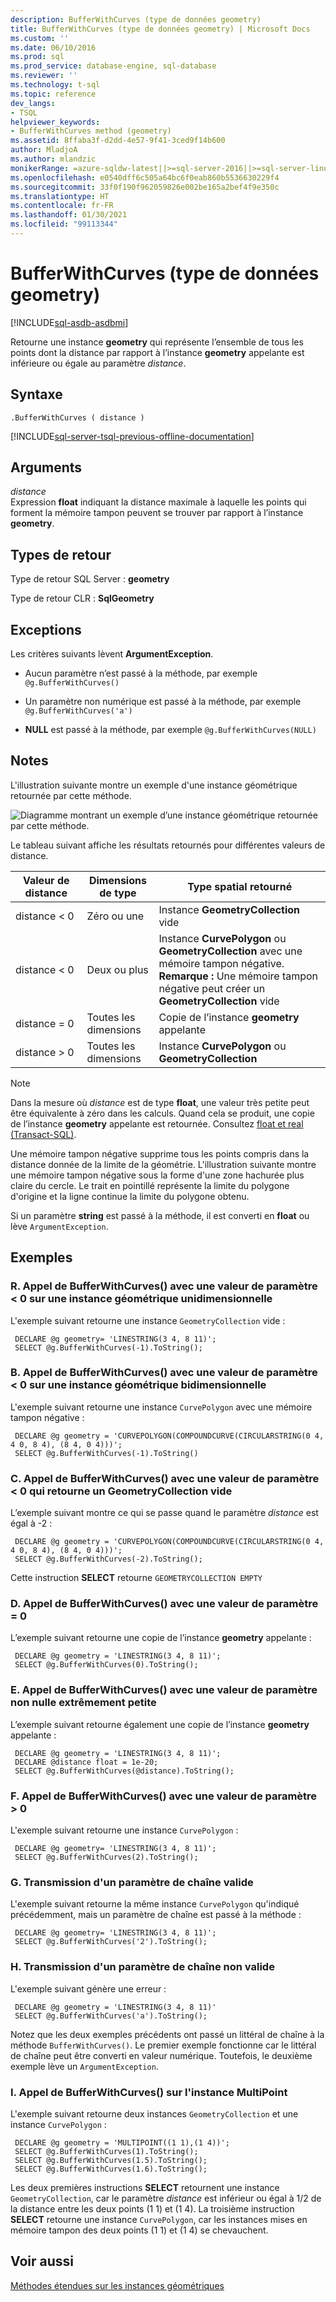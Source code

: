 ```yaml
---
description: BufferWithCurves (type de données geometry)
title: BufferWithCurves (type de données geometry) | Microsoft Docs
ms.custom: ''
ms.date: 06/10/2016
ms.prod: sql
ms.prod_service: database-engine, sql-database
ms.reviewer: ''
ms.technology: t-sql
ms.topic: reference
dev_langs:
- TSQL
helpviewer_keywords:
- BufferWithCurves method (geometry)
ms.assetid: 8ffaba3f-d2dd-4e57-9f41-3ced9f14b600
author: MladjoA
ms.author: mlandzic
monikerRange: =azure-sqldw-latest||>=sql-server-2016||>=sql-server-linux-2017||=azuresqldb-mi-current
ms.openlocfilehash: e0540dff6c505a64bc6f0eab860b5536630229f4
ms.sourcegitcommit: 33f0f190f962059826e002be165a2bef4f9e350c
ms.translationtype: HT
ms.contentlocale: fr-FR
ms.lasthandoff: 01/30/2021
ms.locfileid: "99113344"
---
```

# <a name="bufferwithcurves-geometry-data-type"></a>BufferWithCurves (type de données geometry)
[!INCLUDE[sql-asdb-asdbmi](../../includes/applies-to-version/sql-asdb-asdbmi.md)]

  Retourne une instance **geometry** qui représente l’ensemble de tous les points dont la distance par rapport à l’instance **geometry** appelante est inférieure ou égale au paramètre *distance*.  
  
## <a name="syntax"></a>Syntaxe  
  
```syntaxsql
.BufferWithCurves ( distance )  
```

[!INCLUDE[sql-server-tsql-previous-offline-documentation](../../includes/sql-server-tsql-previous-offline-documentation.md)]

## <a name="arguments"></a>Arguments  
 *distance*  
 Expression **float** indiquant la distance maximale à laquelle les points qui forment la mémoire tampon peuvent se trouver par rapport à l’instance **geometry**.  
  
## <a name="return-types"></a>Types de retour
Type de retour SQL Server : **geometry**  
  
 Type de retour CLR : **SqlGeometry**  
  
## <a name="exceptions"></a>Exceptions  
 Les critères suivants lèvent **ArgumentException**.  
  
-   Aucun paramètre n’est passé à la méthode, par exemple `@g.BufferWithCurves()`  
  
-   Un paramètre non numérique est passé à la méthode, par exemple `@g.BufferWithCurves('a')`  
  
-   **NULL** est passé à la méthode, par exemple `@g.BufferWithCurves(NULL)`  
  
## <a name="remarks"></a>Notes  
 L'illustration suivante montre un exemple d'une instance géométrique retournée par cette méthode.  
  
 ![Diagramme montrant un exemple d’une instance géométrique retournée par cette méthode.](../../t-sql/spatial-geometry/media/bufferedcurve.gif)
  
 Le tableau suivant affiche les résultats retournés pour différentes valeurs de distance.  
  
|Valeur de distance|Dimensions de type|Type spatial retourné|  
|--------------------|---------------------|---------------------------|  
|distance < 0|Zéro ou une|Instance **GeometryCollection** vide|  
|distance < 0|Deux ou plus|Instance **CurvePolygon** ou **GeometryCollection** avec une mémoire tampon négative. **Remarque :** Une mémoire tampon négative peut créer un **GeometryCollection** vide|  
|distance = 0|Toutes les dimensions|Copie de l’instance **geometry** appelante|  
|distance > 0|Toutes les dimensions|Instance **CurvePolygon** ou **GeometryCollection**|  
  
> [!NOTE]  
>  Dans la mesure où *distance* est de type **float**, une valeur très petite peut être équivalente à zéro dans les calculs. Quand cela se produit, une copie de l’instance **geometry** appelante est retournée. Consultez [float et real &#40;Transact-SQL&#41;](../../t-sql/data-types/float-and-real-transact-sql.md).  
  
 Une mémoire tampon négative supprime tous les points compris dans la distance donnée de la limite de la géométrie. L'illustration suivante montre une mémoire tampon négative sous la forme d'une zone hachurée plus claire du cercle. Le trait en pointillé représente la limite du polygone d'origine et la ligne continue la limite du polygone obtenu.  
  
 Si un paramètre **string** est passé à la méthode, il est converti en **float** ou lève `ArgumentException`.  
  
## <a name="examples"></a>Exemples  
  
### <a name="a-calling-bufferwithcurves-with-a-parameter-value--0-on-one-dimensional-geometry-instance"></a>R. Appel de BufferWithCurves() avec une valeur de paramètre < 0 sur une instance géométrique unidimensionnelle  
 L'exemple suivant retourne une instance `GeometryCollection` vide :  
  
```
 DECLARE @g geometry= 'LINESTRING(3 4, 8 11)'; 
 SELECT @g.BufferWithCurves(-1).ToString(); 
 ```
  
### <a name="b-calling-bufferwithcurves-with-a-parameter-value--0-on-a-two-dimensional-geometry-instance"></a>B. Appel de BufferWithCurves() avec une valeur de paramètre < 0 sur une instance géométrique bidimensionnelle  
 L'exemple suivant retourne une instance `CurvePolygon` avec une mémoire tampon négative :  
  
```
 DECLARE @g geometry = 'CURVEPOLYGON(COMPOUNDCURVE(CIRCULARSTRING(0 4, 4 0, 8 4), (8 4, 0 4)))'; 
 SELECT @g.BufferWithCurves(-1).ToString()
 ```  
  
### <a name="c-calling-bufferwithcurves-with-a-parameter-value--0-that-returns-an-empty-geometrycollection"></a>C. Appel de BufferWithCurves() avec une valeur de paramètre < 0 qui retourne un GeometryCollection vide  
 L’exemple suivant montre ce qui se passe quand le paramètre *distance* est égal à -2 :  
  
```
 DECLARE @g geometry = 'CURVEPOLYGON(COMPOUNDCURVE(CIRCULARSTRING(0 4, 4 0, 8 4), (8 4, 0 4)))'; 
 SELECT @g.BufferWithCurves(-2).ToString();
 ```  
  
 Cette instruction **SELECT** retourne `GEOMETRYCOLLECTION EMPTY`  
  
### <a name="d-calling-bufferwithcurves-with-a-parameter-value--0"></a>D. Appel de BufferWithCurves() avec une valeur de paramètre = 0  
 L’exemple suivant retourne une copie de l’instance **geometry** appelante :  
  
```
 DECLARE @g geometry = 'LINESTRING(3 4, 8 11)'; 
 SELECT @g.BufferWithCurves(0).ToString();
 ```  
  
### <a name="e-calling-bufferwithcurves-with-a-non-zero-parameter-value-that-is-extremely-small"></a>E. Appel de BufferWithCurves() avec une valeur de paramètre non nulle extrêmement petite  
 L’exemple suivant retourne également une copie de l’instance **geometry** appelante :  
  
```
 DECLARE @g geometry = 'LINESTRING(3 4, 8 11)'; 
 DECLARE @distance float = 1e-20; 
 SELECT @g.BufferWithCurves(@distance).ToString();
 ```  
  
### <a name="f-calling-bufferwithcurves-with-a-parameter-value--0"></a>F. Appel de BufferWithCurves() avec une valeur de paramètre > 0  
 L'exemple suivant retourne une instance `CurvePolygon` :  
  
```
 DECLARE @g geometry= 'LINESTRING(3 4, 8 11)'; 
 SELECT @g.BufferWithCurves(2).ToString();
 ```  
  
### <a name="g-passing-a-valid-string-parameter"></a>G. Transmission d'un paramètre de chaîne valide  
 L'exemple suivant retourne la même instance `CurvePolygon` qu'indiqué précédemment, mais un paramètre de chaîne est passé à la méthode :  
  
```
 DECLARE @g geometry= 'LINESTRING(3 4, 8 11)'; 
 SELECT @g.BufferWithCurves('2').ToString();
 ```  
  
### <a name="h-passing-an-invalid-string-parameter"></a>H. Transmission d'un paramètre de chaîne non valide  
 L'exemple suivant génère une erreur :  
  
```
 DECLARE @g geometry = 'LINESTRING(3 4, 8 11)' 
 SELECT @g.BufferWithCurves('a').ToString();
 ```  
  
 Notez que les deux exemples précédents ont passé un littéral de chaîne à la méthode `BufferWithCurves()`. Le premier exemple fonctionne car le littéral de chaîne peut être converti en valeur numérique. Toutefois, le deuxième exemple lève un `ArgumentException`.  
  
### <a name="i-calling-bufferwithcurves-on-multipoint-instance"></a>I. Appel de BufferWithCurves() sur l'instance MultiPoint  
 L'exemple suivant retourne deux instances `GeometryCollection` et une instance `CurvePolygon` :  
  
```
 DECLARE @g geometry = 'MULTIPOINT((1 1),(1 4))'; 
 SELECT @g.BufferWithCurves(1).ToString(); 
 SELECT @g.BufferWithCurves(1.5).ToString(); 
 SELECT @g.BufferWithCurves(1.6).ToString();
 ```  
  
 Les deux premières instructions **SELECT** retournent une instance `GeometryCollection`, car le paramètre *distance* est inférieur ou égal à 1/2 de la distance entre les deux points (1 1) et (1 4). La troisième instruction **SELECT** retourne une instance `CurvePolygon`, car les instances mises en mémoire tampon des deux points (1 1) et (1 4) se chevauchent.  
  
## <a name="see-also"></a>Voir aussi  
 [Méthodes étendues sur les instances géométriques](../../t-sql/spatial-geometry/extended-methods-on-geometry-instances.md)  
 
